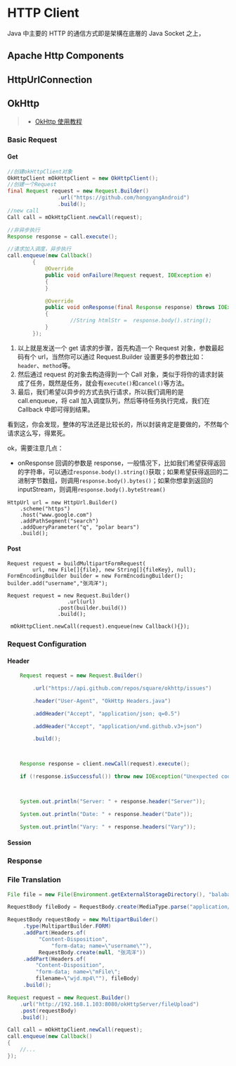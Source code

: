 # HTTP Client

Java 中主要的 HTTP 的通信方式即是架構在底層的 Java Socket 之上，

## Apache Http Components

## HttpUrlConnection

## OkHttp

> * [OkHttp 使用教程](http://blog.csdn.net/xiahao86/article/details/44753513)

### Basic Request

#### Get

```java
//创建okHttpClient对象
OkHttpClient mOkHttpClient = new OkHttpClient();
//创建一个Request
final Request request = new Request.Builder()
                .url("https://github.com/hongyangAndroid")
                .build();
//new call
Call call = mOkHttpClient.newCall(request);

//非异步执行
Response response = call.execute();

//请求加入调度，异步执行
call.enqueue(new Callback()
        {
            @Override
            public void onFailure(Request request, IOException e)
            {
            }

            @Override
            public void onResponse(final Response response) throws IOException
            {
                    //String htmlStr =  response.body().string();
            }
        });
```

1.  以上就是发送一个 get 请求的步骤，首先构造一个 Request 对象，参数最起码有个 url，当然你可以通过 Request.Builder 设置更多的参数比如：`header`、`method`等。
2.  然后通过 request 的对象去构造得到一个 Call 对象，类似于将你的请求封装成了任务，既然是任务，就会有`execute()`和`cancel()`等方法。
3.  最后，我们希望以异步的方式去执行请求，所以我们调用的是 call.enqueue，将 call 加入调度队列，然后等待任务执行完成，我们在 Callback 中即可得到结果。

看到这，你会发现，整体的写法还是比较长的，所以封装肯定是要做的，不然每个请求这么写，得累死。

ok，需要注意几点：

* onResponse 回调的参数是 response，一般情况下，比如我们希望获得返回的字符串，可以通过`response.body().string()`获取；如果希望获得返回的二进制字节数组，则调用`response.body().bytes()`；如果你想拿到返回的 inputStream，则调用`response.body().byteStream()`

```
HttpUrl url = new HttpUrl.Builder()
    .scheme("https")
    .host("www.google.com")
    .addPathSegment("search")
    .addQueryParameter("q", "polar bears")
    .build();
```

#### Post

```
Request request = buildMultipartFormRequest(
        url, new File[]{file}, new String[]{fileKey}, null);
FormEncodingBuilder builder = new FormEncodingBuilder();
builder.add("username","张鸿洋");

Request request = new Request.Builder()
                   .url(url)
                .post(builder.build())
                .build();

 mOkHttpClient.newCall(request).enqueue(new Callback(){});
```

### Request Configuration

#### Header

```java
    Request request = new Request.Builder()

        .url("https://api.github.com/repos/square/okhttp/issues")

        .header("User-Agent", "OkHttp Headers.java")

        .addHeader("Accept", "application/json; q=0.5")

        .addHeader("Accept", "application/vnd.github.v3+json")

        .build();



    Response response = client.newCall(request).execute();

    if (!response.isSuccessful()) throw new IOException("Unexpected code " + response);



    System.out.println("Server: " + response.header("Server"));

    System.out.println("Date: " + response.header("Date"));

    System.out.println("Vary: " + response.headers("Vary"));
```

#### Session

### Response

### File Translation

```java
File file = new File(Environment.getExternalStorageDirectory(), "balabala.mp4");

RequestBody fileBody = RequestBody.create(MediaType.parse("application/octet-stream"), file);

RequestBody requestBody = new MultipartBuilder()
     .type(MultipartBuilder.FORM)
     .addPart(Headers.of(
          "Content-Disposition",
              "form-data; name=\"username\""),
          RequestBody.create(null, "张鸿洋"))
     .addPart(Headers.of(
         "Content-Disposition",
         "form-data; name=\"mFile\";
         filename=\"wjd.mp4\""), fileBody)
     .build();

Request request = new Request.Builder()
    .url("http://192.168.1.103:8080/okHttpServer/fileUpload")
    .post(requestBody)
    .build();

Call call = mOkHttpClient.newCall(request);
call.enqueue(new Callback()
{
    //...
});
```
